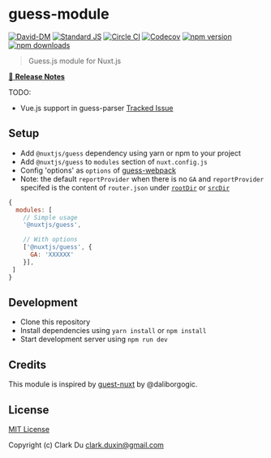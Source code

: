 # guess-module

[![David-DM][david-dm-src]][david-dm-href]
[![Standard JS][standard-js-src]][standard-js-href]
[![Circle CI][circle-ci-src]][circle-ci-href]
[![Codecov][codecov-src]][codecov-href]
[![npm version][npm-version-src]][npm-version-href]
[![npm downloads][npm-downloads-src]][npm-downloads-href]

> Guess.js module for Nuxt.js

[📖 **Release Notes**](./CHANGELOG.md)

TODO:

* Vue.js support in guess-parser [Tracked Issue](https://github.com/guess-js/guess/issues/43)

## Setup

- Add `@nuxtjs/guess` dependency using yarn or npm to your project
- Add `@nuxtjs/guess` to `modules` section of `nuxt.config.js`
- Config 'options' as `options` of [guess-webpack][guess-webpack-href]
- Note: the default `reportProvider` when there is no `GA` and `reportProvider` specifed is the content of `router.json` under [`rootDir`][nuxt-rootDir-href] or [`srcDir`][nuxt-srcDir-href]

```js
{
  modules: [
    // Simple usage
    '@nuxtjs/guess',

    // With options
    ['@nuxtjs/guess', {
      GA: 'XXXXXX'
    }],
 ]
}
```

## Development

- Clone this repository
- Install dependencies using `yarn install` or `npm install`
- Start development server using `npm run dev`

## Credits

This module is inspired by [guest-nuxt][circle-ci-href] by @daliborgogic.

## License

[MIT License](./LICENSE)

Copyright (c) Clark Du <clark.duxin@gmail.com>

<!-- Badges -->
[david-dm-src]: https://david-dm.org/nuxt-community/guess-module/status.svg?style=flat-square
[david-dm-href]: https://david-dm.org/nuxt-community/guess-module
[standard-js-src]: https://img.shields.io/badge/code_style-standard-brightgreen.svg?style=flat-square
[standard-js-href]: https://standardjs.com
[circle-ci-src]: https://img.shields.io/circleci/project/github/nuxt-community/guess-module.svg?style=flat-square
[circle-ci-href]: https://circleci.com/gh/nuxt-community/guess-module
[codecov-src]: https://img.shields.io/codecov/c/github/nuxt-community/guess-module.svg?style=flat-square
[codecov-href]: https://codecov.io/github/nuxt-community/guess-module
[npm-version-src]: https://img.shields.io/npm/dt/@nuxtjs/guess.svg?style=flat-square
[npm-version-href]: https://npmjs.com/package/@nuxtjs/guess
[npm-downloads-src]: https://img.shields.io/npm/v/@nuxtjs/guess/latest.svg?style=flat-square
[npm-downloads-href]: https://npmjs.com/package/@nuxtjs/guess
[guess-nuxt-href]: https://github.com/daliborgogic/guess-nuxt
[guess-webpack-href]: https://github.com/guess-js/guess/tree/master/packages/guess-webpack/#basic-usage
[nuxt-rootDir-href]: https://nuxtjs.org/api/configuration-rootdir
[nuxt-srcDir-href]: https://nuxtjs.org/api/configuration-srcdir
